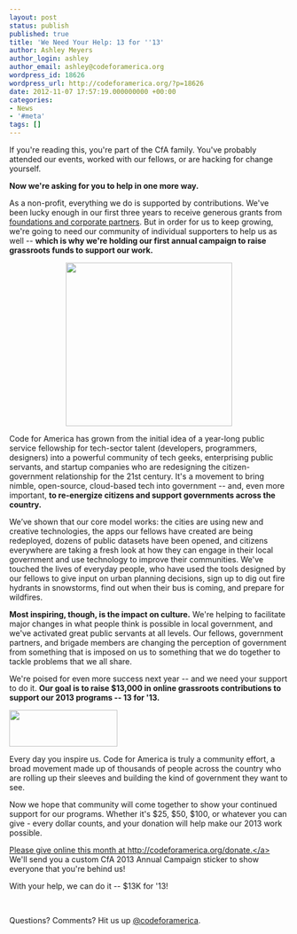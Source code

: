```yaml
---
layout: post
status: publish
published: true
title: 'We Need Your Help: 13 for ''13'
author: Ashley Meyers
author_login: ashley
author_email: ashley@codeforamerica.org
wordpress_id: 18626
wordpress_url: http://codeforamerica.org/?p=18626
date: 2012-11-07 17:57:19.000000000 +00:00
categories:
- News
- '#meta'
tags: []
---
```

If you're reading this, you're part of the CfA family. You've probably attended our events, worked with our fellows, or are hacking for change yourself.

<strong>Now we're asking for you to help in one more way. </strong>

As a non-profit, everything we do is supported by contributions. We've been lucky enough in our first three years to receive generous grants from <a href="http://codeforamerica.org/donors" target="_blank">foundations and corporate partners</a>. But in order for us to keep growing, we're going to need our community of individual supporters to help us as well -- <strong>which is why we're holding our first annual campaign to raise grassroots funds to support our work. </strong>
<p style="text-align: center;"><a href="http://codeforamerica.org/donate"><img class="aligncenter size-medium wp-image-18655" title="2013 sticker draft" src="http://codeforamerica.org/wp-content/uploads/2012/11/2013AnnualCampaign.png" alt="" width="300" height="295" /></a></p>
Code for America has grown from the initial idea of a year-long public service fellowship for tech-sector talent (developers, programmers, designers) into a powerful community of tech geeks, enterprising public servants, and startup companies who are redesigning the citizen-government relationship for the 21st century. It's a movement to bring nimble, open-source, cloud-based tech into government -- and, even more important, <strong>to re-energize citizens and support governments across the country.</strong>

We’ve shown that our core model works: the cities are using new and creative technologies, the apps our fellows have created are being redeployed, dozens of public datasets have been opened, and citizens everywhere are taking a fresh look at how they can engage in their local government and use technology to improve their communities. We've touched the lives of everyday people, who have used the tools designed by our fellows to give input on urban planning decisions, sign up to dig out fire hydrants in snowstorms, find out when their bus is coming, and prepare for wildfires.

<strong>Most inspiring, though, is the impact on culture.</strong> We're helping to facilitate major changes in what people think is possible in local government, and we've activated great public servants at all levels. Our fellows, government partners, and brigade members are changing the perception of government from something that is imposed on us to something that we do together to tackle problems that we all share.

We're poised for even more success next year -- and we need your support to do it. <strong> Our goal is to raise $13,000 in online grassroots contributions to support our 2013 programs -- 13 for '13. </strong>

<a href="http://codeforamerica.org/donate"><img class="aligncenter size-full wp-image-2122" title="donate-simple" src="http://codeforamerica.org/wp-content/uploads/2010/12/donate-simple.png" alt="" width="195" height="66" /></a>

Every day you inspire us. Code for America is truly a community effort, a broad movement made up of thousands of people across the country who are rolling up their sleeves and building the kind of government they want to see.

Now we hope that community will come together to show your continued support for our programs. Whether it's $25, $50, $100, or whatever you can give - every dollar counts, and your donation will help make our 2013 work possible.

<a href="http://www.codeforamerica.org/donate">Please give online this month at http://codeforamerica.org/donate.</a> We'll send you a custom CfA 2013 Annual Campaign sticker to show everyone that you're behind us!

With your help, we can do it -- $13K for '13!

&nbsp;

Questions? Comments? Hit us up <a href="http://twitter.com/codeforamerica" target="_blank">@codeforamerica</a>.
